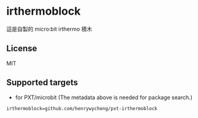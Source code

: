 # irthermoblock

這是自製的 micro:bit irthermo 積木

## License

MIT

## Supported targets

* for PXT/microbit
(The metadata above is needed for package search.)

```package
irthermoblock=github.com/henrywycheng/pxt-irthermoblock
```
